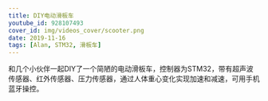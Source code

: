 ```yaml
---
title: DIY电动滑板车
youtube_id: 928107493
cover_id: img/videos_cover/scooter.png
date: 2019-11-16
tags: [Alan, STM32, 滑板车]
---
```


和几个小伙伴一起DIY了一个简陋的电动滑板车，控制器为STM32，带有超声波传感器、红外传感器、压力传感器，通过人体重心变化实现加速和减速，可用手机蓝牙操控。

